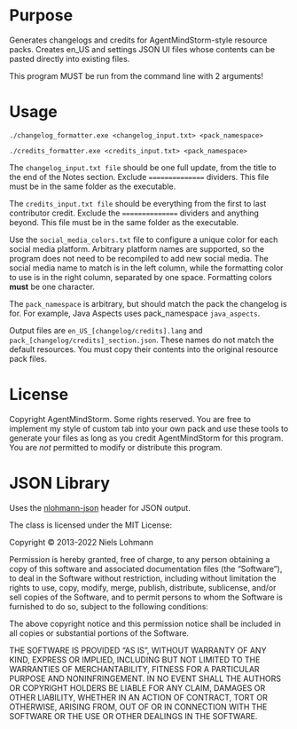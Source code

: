# Purpose

Generates changelogs and credits for AgentMindStorm-style resource packs. Creates en_US and settings JSON UI files whose contents can be pasted directly into existing files.

This program MUST be run from the command line with 2 arguments!

# Usage

    ./changelog_formatter.exe <changelog_input.txt> <pack_namespace>

    ./credits_formatter.exe <credits_input.txt> <pack_namespace>

The `changelog_input.txt file` should be one full update, from the title to the end of the Notes section. Exclude `==============` dividers. This file must be in the same folder as the executable.

The `credits_input.txt file` should be everything from the first to last contributor credit. Exclude the `==============` dividers and anything beyond. This file must be in the same folder as the executable.

Use the `social_media_colors.txt` file to configure a unique color for each social media platform. Arbitrary platform names are supported, so the program does not need to be recompiled to add new social media. The social media name to match is in the left column, while the formatting color to use is in the right column, separated by one space. Formatting colors **must** be one character.

The `pack_namespace` is arbitrary, but should match the pack the changelog is for. For example, Java Aspects uses pack_namespace `java_aspects`.

Output files are `en_US_[changelog/credits].lang` and `pack_[changelog/credits]_section.json`. These names do not match the default resources. You must copy their contents into the original resource pack files.

# License

Copyright AgentMindStorm. Some rights reserved. You are free to implement my style of custom tab into your own pack and use these tools to generate your files as long as you credit AgentMindStorm for this program. You are *not* permitted to modify or distribute this program.

# JSON Library

Uses the [nlohmann-json](https://github.com/nlohmann/json) header for JSON output.

The class is licensed under the MIT License:

Copyright © 2013-2022 Niels Lohmann

Permission is hereby granted, free of charge, to any person obtaining a copy of this software and associated documentation files (the “Software”), to deal in the Software without restriction, including without limitation the rights to use, copy, modify, merge, publish, distribute, sublicense, and/or sell copies of the Software, and to permit persons to whom the Software is furnished to do so, subject to the following conditions:

The above copyright notice and this permission notice shall be included in all copies or substantial portions of the Software.

THE SOFTWARE IS PROVIDED “AS IS”, WITHOUT WARRANTY OF ANY KIND, EXPRESS OR IMPLIED, INCLUDING BUT NOT LIMITED TO THE WARRANTIES OF MERCHANTABILITY, FITNESS FOR A PARTICULAR PURPOSE AND NONINFRINGEMENT. IN NO EVENT SHALL THE AUTHORS OR COPYRIGHT HOLDERS BE LIABLE FOR ANY CLAIM, DAMAGES OR OTHER LIABILITY, WHETHER IN AN ACTION OF CONTRACT, TORT OR OTHERWISE, ARISING FROM, OUT OF OR IN CONNECTION WITH THE SOFTWARE OR THE USE OR OTHER DEALINGS IN THE SOFTWARE.

